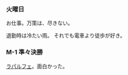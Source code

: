 ### 火曜日

お仕事。万策は、尽きない。

退勤時は冷たい雨。
それでも電車より徒歩が好き。

### M-1 準々決勝

[ラパルフェ](https://tver.jp/episodes/epikzsag1x)。面白かった。

